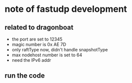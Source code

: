 # note of fastudp development #

## related to dragonboat ##

- the port are set to 12345    
- magic number is 0x AE 7D  
- only raftType now, didn't handle snapshotType   
- max nodehost number is set to 64
- need the IPv6 addr


## run the code ##

